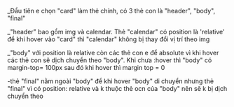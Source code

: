 _Đầu tiên e chọn "card" làm thẻ chính, có 3 thẻ con là "header", "body", "final"

_"header" bao gồm img và calendar. Thẻ  "calendar" có position là 'relative' để khi hover vào "card" thì "calendar" không bị thay đổi vị trí theo img

_"body" với position là relative còn các thẻ con e để absolute vì khi hover các thẻ con sẽ dịch chuyển theo "body". Khi chưa :hover thì "body" có margin-top= 100px sau đó khi hover thì margin top = 0

-thẻ "final" nằm ngoài "body" để khi hover "body" di chuyển nhưng thẻ "final" vì có position: relative và k thuộc thẻ ocn của "body" nên sẽ k bị dịch chuyển theo